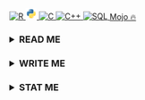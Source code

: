 <p align="left"> 
    <a href="https://www.r-project.org" target="_blank" rel="noreferrer"> 
        <img src="https://www.r-project.org/logo/Rlogo.svg" alt="R" width="20" height="20"/>
    </a> 
    <a href="https://www.python.org" target="_blank" rel="noreferrer"> 
        <img src="https://raw.githubusercontent.com/devicons/devicon/master/icons/python/python-original.svg" alt="Python" width="20" height="20"/> 
    </a> 
    <a href="https://www.iso.org/standard/74528.html" target="_blank" rel="noreferrer"> 
        <img src="https://upload.wikimedia.org/wikipedia/commons/1/18/C_Programming_Language.svg" alt="C" width="20" height="20"/> 
    </a> 
    <a href="https://isocpp.org/" target="_blank" rel="noreferrer"> 
        <img src="https://upload.wikimedia.org/wikipedia/commons/1/18/ISO_C%2B%2B_Logo.svg" alt="C++" width="20" height="20"/> 
    </a> 
    <a href="https://www.iso.org/standard/63555.html" target="_blank" rel="noreferrer"> 
        <img src="https://db.cs.uni-tuebingen.de/teaching/ws2223/sql-is-a-programming-language/logo.svg" alt="SQL" width="20" height="20"/> 
    </a> 
    <a href="https://www.modular.com/max/mojo" target="_blank" rel="noreferrer" style="vertical-align: middle; line-height: 10px;"> 
        Mojo 🔥
    </a> 
<h3>
    <details><summary> <b> READ ME </i> </summary> 

- 📄 Check out my [Resume](https://drive.google.com/file/d/1JNinbURWIKpa2txnFc6QqEAOEW1o87J2/view?usp=sharing)
- 👨‍💻 Explore my projects in my [Portf~~e~~lio](https://www.datascienceportfol.io/karnaksp)
- 🔬 Read my scientific work in the field of [ornithology](https://www.biosoil.ru/Employee/irinyakov)
</details>
</h3>

<h3> <details>
    <summary> <b> WRITE ME </i> </summary> 

[![Telegram](https://img.shields.io/badge/telegram-%2312100E.svg?&style=for-the-badge&logo=telegram&logoColor=white)](https://t.me/calmeds)
[![Email](https://img.shields.io/badge/email-%23EA4335.svg?&style=for-the-badge&logo=gmail&logoColor=white)](mailto:irinyakov2016@yandex.ru)
[![Kaggle](https://img.shields.io/badge/kaggle-%2320BEFF.svg?&style=for-the-badge&logo=kaggle&logoColor=white)](https://kaggle.com/akscent)
</details>
</h3>

<h3> <details>
  <summary> <b> STAT ME</i> </summary>

  ![Github Langs By karnaksp](https://github-readme-stats-seven-psi-45.vercel.app/api/top-langs/?username=karnaksp&hide=css,jupyter+notebook,html&size_weight=0.5&count_weight=0.5&langs_count=8)
-----

